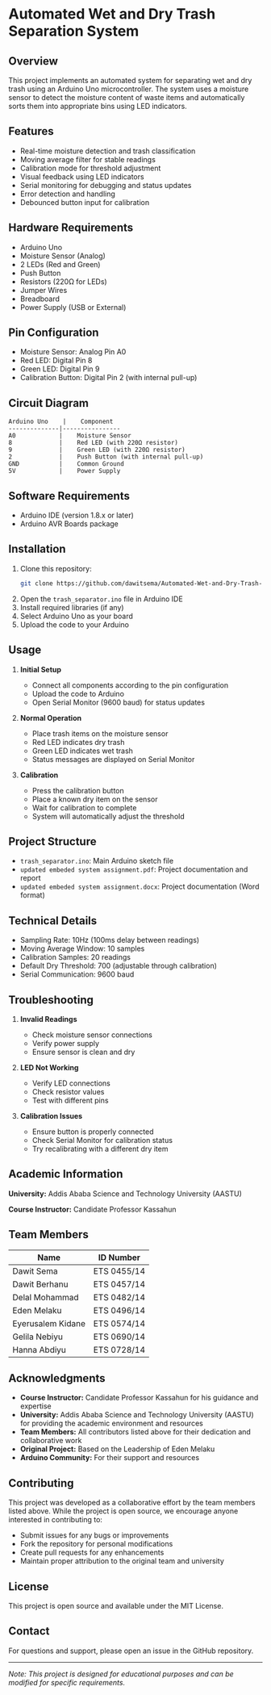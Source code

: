 # Automated Wet and Dry Trash Separation System

## Overview

This project implements an automated system for separating wet and dry trash using an Arduino Uno microcontroller. The system uses a moisture sensor to detect the moisture content of waste items and automatically sorts them into appropriate bins using LED indicators.

## Features

- Real-time moisture detection and trash classification
- Moving average filter for stable readings
- Calibration mode for threshold adjustment
- Visual feedback using LED indicators
- Serial monitoring for debugging and status updates
- Error detection and handling
- Debounced button input for calibration

## Hardware Requirements

- Arduino Uno
- Moisture Sensor (Analog)
- 2 LEDs (Red and Green)
- Push Button
- Resistors (220Ω for LEDs)
- Jumper Wires
- Breadboard
- Power Supply (USB or External)

## Pin Configuration

- Moisture Sensor: Analog Pin A0
- Red LED: Digital Pin 8
- Green LED: Digital Pin 9
- Calibration Button: Digital Pin 2 (with internal pull-up)

## Circuit Diagram

```
Arduino Uno    |    Component
--------------|----------------
A0            |    Moisture Sensor
8             |    Red LED (with 220Ω resistor)
9             |    Green LED (with 220Ω resistor)
2             |    Push Button (with internal pull-up)
GND           |    Common Ground
5V            |    Power Supply
```

## Software Requirements

- Arduino IDE (version 1.8.x or later)
- Arduino AVR Boards package

## Installation

1. Clone this repository:
   ```bash
   git clone https://github.com/dawitsema/Automated-Wet-and-Dry-Trash-Separation-System-Using-Arduino-Uno.git
   ```
2. Open the `trash_separator.ino` file in Arduino IDE
3. Install required libraries (if any)
4. Select Arduino Uno as your board
5. Upload the code to your Arduino

## Usage

1. **Initial Setup**

   - Connect all components according to the pin configuration
   - Upload the code to Arduino
   - Open Serial Monitor (9600 baud) for status updates

2. **Normal Operation**

   - Place trash items on the moisture sensor
   - Red LED indicates dry trash
   - Green LED indicates wet trash
   - Status messages are displayed on Serial Monitor

3. **Calibration**
   - Press the calibration button
   - Place a known dry item on the sensor
   - Wait for calibration to complete
   - System will automatically adjust the threshold

## Project Structure

- `trash_separator.ino`: Main Arduino sketch file
- `updated embeded system assignment.pdf`: Project documentation and report
- `updated embeded system assignment.docx`: Project documentation (Word format)

## Technical Details

- Sampling Rate: 10Hz (100ms delay between readings)
- Moving Average Window: 10 samples
- Calibration Samples: 20 readings
- Default Dry Threshold: 700 (adjustable through calibration)
- Serial Communication: 9600 baud

## Troubleshooting

1. **Invalid Readings**

   - Check moisture sensor connections
   - Verify power supply
   - Ensure sensor is clean and dry

2. **LED Not Working**

   - Verify LED connections
   - Check resistor values
   - Test with different pins

3. **Calibration Issues**
   - Ensure button is properly connected
   - Check Serial Monitor for calibration status
   - Try recalibrating with a different dry item

## Academic Information

**University:** Addis Ababa Science and Technology University (AASTU)

**Course Instructor:** Candidate Professor Kassahun

## Team Members

| Name              | ID Number   |
| ----------------- | ----------- |
| Dawit Sema        | ETS 0455/14 |
| Dawit Berhanu     | ETS 0457/14 |
| Delal Mohammad    | ETS 0482/14 |
| Eden Melaku       | ETS 0496/14 |
| Eyerusalem Kidane | ETS 0574/14 |
| Gelila Nebiyu     | ETS 0690/14 |
| Hanna Abdiyu      | ETS 0728/14 |

## Acknowledgments

- **Course Instructor:** Candidate Professor Kassahun for his guidance and expertise
- **University:** Addis Ababa Science and Technology University (AASTU) for providing the academic environment and resources
- **Team Members:** All contributors listed above for their dedication and collaborative work
- **Original Project:** Based on the Leadership of Eden Melaku
- **Arduino Community:** For their support and resources

## Contributing

This project was developed as a collaborative effort by the team members listed above. While the project is open source, we encourage anyone interested in contributing to:

- Submit issues for any bugs or improvements
- Fork the repository for personal modifications
- Create pull requests for any enhancements
- Maintain proper attribution to the original team and university

## License

This project is open source and available under the MIT License.

## Contact

For questions and support, please open an issue in the GitHub repository.

---

_Note: This project is designed for educational purposes and can be modified for specific requirements._
